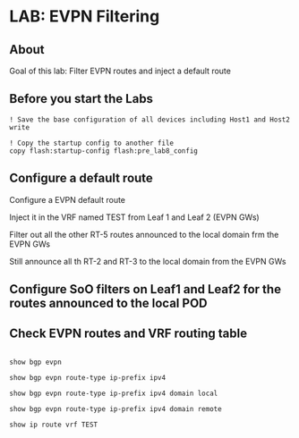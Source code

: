# LAB: EVPN Filtering

## About

Goal of this lab: Filter EVPN routes and inject a default route

## Before you start the Labs


```cli
! Save the base configuration of all devices including Host1 and Host2
write

! Copy the startup config to another file
copy flash:startup-config flash:pre_lab8_config

```

## Configure a default route

Configure a EVPN default route

Inject it in the VRF named TEST from Leaf 1 and Leaf 2 (EVPN GWs)

Filter out all the other RT-5 routes announced to the local domain frm the EVPN GWs

Still announce all th RT-2 and RT-3 to the local domain from the EVPN GWs

## Configure SoO filters on Leaf1 and Leaf2 for the routes announced to the local POD


## Check EVPN routes and VRF routing table


```cli

show bgp evpn

show bgp evpn route-type ip-prefix ipv4

show bgp evpn route-type ip-prefix ipv4 domain local

show bgp evpn route-type ip-prefix ipv4 domain remote

show ip route vrf TEST

```